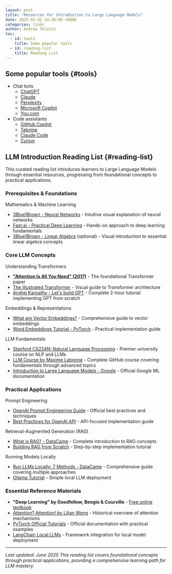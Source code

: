 ```yaml
---
layout: post
title: "Resources for Introduction to Large Language Models"
date: 2025-03-01 14:30:00 +0000
categories: links
author: Andrea Telatin
toc:
  - id: tools
    title: Some popular tools
  - id: reading-list
    title: Reading List
---
```



## Some popular tools {#tools}

* Chat bots
  * [ChatGPT](https://chatgpt.com/)
  * [Claude](https://claude.ai/)
  * [Perplexity](https://www.perplexity.ai/)
  * [Microsoft Copilot](https://copilot.microsoft.com/)
  * [You.com](https://you.com/)
* Code assistants
  * [GitHub Copilot](https://github.com/features/copilot)
  * [Tabnine](https://www.tabnine.com/)
  * [Claude Code](https://docs.anthropic.com/en/docs/claude-code/overview)
  * [Cursor](https://www.cursor.com/) 


## LLM Introduction Reading List {#reading-list}

This curated reading list introduces learners to Large Language Models through essential resources, progressing from foundational concepts to practical applications.

### Prerequisites & Foundations

Mathematics & Machine Learning
- [3Blue1Brown - Neural Networks](https://www.youtube.com/playlist?list=PLZHQObOWTQDNU6R1_67000Dx_ZCJB-3pi) - Intuitive visual explanation of neural networks
- [Fast.ai - Practical Deep Learning](https://course.fast.ai/) - Hands-on approach to deep learning fundamentals
- [3Blue1Brown - Linear Algebra](https://www.youtube.com/playlist?list=PLZHQObOWTQDPD3MizzM2xVFitgF8hE_ab) (optional) - Visual introduction to essential linear algebra concepts

### Core LLM Concepts

Understanding Transformers
- **["Attention Is All You Need" (2017)](https://arxiv.org/abs/1706.03762)** - The foundational Transformer paper
- [The Illustrated Transformer](http://jalammar.github.io/illustrated-transformer/) - Visual guide to Transformer architecture
- [Andrej Karpathy - Let's build GPT](https://www.youtube.com/watch?v=kCc8FmEb1nY) - Complete 2-hour tutorial implementing GPT from scratch

Embeddings & Representations
- [What are Vector Embeddings?](https://www.meilisearch.com/blog/what-are-vector-embeddings) - Comprehensive guide to vector embeddings
- [Word Embeddings Tutorial - PyTorch](https://pytorch.org/tutorials/beginner/nlp/word_embeddings_tutorial.html) - Practical implementation guide

LLM Fundamentals
- [Stanford CS224N: Natural Language Processing](https://web.stanford.edu/class/cs224n/) - Premier university course on NLP and LLMs
- [LLM Course by Maxime Labonne](https://github.com/mlabonne/llm-course) - Complete GitHub course covering fundamentals through advanced topics
- [Introduction to Large Language Models - Google](https://developers.google.com/machine-learning/resources/intro-llms) - Official Google ML documentation

### Practical Applications

Prompt Engineering
- [OpenAI Prompt Engineering Guide](https://platform.openai.com/docs/guides/prompt-engineering) - Official best practices and techniques
- [Best Practices for OpenAI API](https://help.openai.com/en/articles/6654000-best-practices-for-prompt-engineering-with-the-openai-api) - API-focused implementation guide

Retrieval-Augmented Generation (RAG)
- [What is RAG? - DataCamp](https://www.datacamp.com/blog/what-is-retrieval-augmented-generation-rag) - Complete introduction to RAG concepts
- [Building RAG from Scratch](https://learnbybuilding.ai/tutorial/rag-from-scratch/) - Step-by-step implementation tutorial

Running Models Locally
- [Run LLMs Locally: 7 Methods - DataCamp](https://www.datacamp.com/tutorial/run-llms-locally-tutorial) - Comprehensive guide covering multiple approaches
- [Ollama Tutorial](https://www.kdnuggets.com/ollama-tutorial-running-llms-locally-made-super-simple) - Simple local LLM deployment

### Essential Reference Materials

- **"Deep Learning" by Goodfellow, Bengio & Courville** - [Free online textbook](https://www.deeplearningbook.org/)
- [Attention? Attention! by Lilian Weng](https://lilianweng.github.io/posts/2018-06-24-attention/) - Historical overview of attention mechanisms
- [PyTorch Official Tutorials](https://pytorch.org/tutorials/) - Official documentation with practical examples
- [LangChain Local LLMs](https://python.langchain.com/docs/how_to/local_llms/) - Framework integration for local model deployment
 

---

*Last updated: June 2025*
*This reading list covers foundational concepts through practical applications, providing a comprehensive learning path for LLM mastery.*

